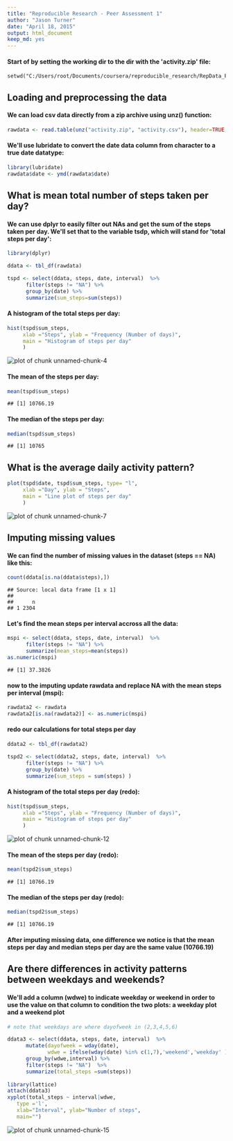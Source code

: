 ```yaml
---
title: "Reproducible Research - Peer Assessment 1"
author: "Jason Turner"
date: "April 18, 2015"
output: html_document
keep_md: yes
---
```


#### Start of by setting the working dir to the dir with the 'activity.zip' file: 
```{r}-
setwd("C:/Users/root/Documents/coursera/reproducible_research/RepData_PeerAssessment1/")
```

## Loading and preprocessing the data
#### We can load csv data directly from a zip archive using unz() function:

```r
rawdata <- read.table(unz("activity.zip", "activity.csv"), header=TRUE, quot ="\"", sep=",")
```

#### We'll use lubridate to convert the date data column from character to a true date datatype:

```r
library(lubridate)
rawdata$date <- ymd(rawdata$date)
```

## What is mean total number of steps taken per day?
#### We can use dplyr to easily filter out NAs and get the  sum of the steps taken per day. We'll set that to the variable tsdp, which will stand for 'total steps per day':

```r
library(dplyr)

ddata <- tbl_df(rawdata)

tspd <- select(ddata, steps, date, interval)  %>% 
      filter(steps != "NA") %>% 
      group_by(date) %>% 
      summarize(sum_steps=sum(steps))
```

#### A histogram of the total steps per day:

```r
hist(tspd$sum_steps,
     xlab ="Steps", ylab = "Frequency (Number of days)", 
     main = "Histogram of steps per day"
     )
```

![plot of chunk unnamed-chunk-4](figure/unnamed-chunk-4-1.png) 

#### The mean of the steps per day:

```r
mean(tspd$sum_steps)
```

```
## [1] 10766.19
```

#### The median of the steps per day:

```r
median(tspd$sum_steps)
```

```
## [1] 10765
```


## What is the average daily activity pattern?

```r
plot(tspd$date, tspd$sum_steps, type= "l", 
     xlab ="Day", ylab = "Steps", 
     main = "Line plot of steps per day"
     )
```

![plot of chunk unnamed-chunk-7](figure/unnamed-chunk-7-1.png) 

## Imputing missing values
#### We can find the number of missing values in the dataset (steps == NA) like this:

```r
count(ddata[is.na(ddata$steps),])
```

```
## Source: local data frame [1 x 1]
## 
##      n
## 1 2304
```

#### Let's find the mean steps per interval accross all the data:

```r
mspi <- select(ddata, steps, date, interval)  %>% 
      filter(steps != "NA") %>% 
      summarize(mean_steps=mean(steps))
as.numeric(mspi)
```

```
## [1] 37.3826
```

#### now to the imputing update rawdata and replace NA with the mean steps per interval (mspi):

```r
rawdata2 <- rawdata
rawdata2[is.na(rawdata2)] <- as.numeric(mspi)
```

#### redo our calculations for total steps per day

```r
ddata2 <- tbl_df(rawdata2)

tspd2 <- select(ddata2, steps, date, interval)  %>% 
      filter(steps != "NA") %>% 
      group_by(date) %>% 
      summarize(sum_steps = sum(steps) )
```

#### A histogram of the total steps per day (redo):

```r
hist(tspd$sum_steps,
     xlab ="Steps", ylab = "Frequency (Number of days)", 
     main = "Histogram of steps per day"
     )
```

![plot of chunk unnamed-chunk-12](figure/unnamed-chunk-12-1.png) 

#### The mean of the steps per day (redo):

```r
mean(tspd2$sum_steps)
```

```
## [1] 10766.19
```

#### The median of the steps per day (redo):

```r
median(tspd2$sum_steps)
```

```
## [1] 10766.19
```

#### After imputing missing data, one difference we notice is that the mean steps per day and median steps per day are the same value (10766.19)

## Are there differences in activity patterns between weekdays and weekends?
#### We'll add a column (wdwe) to indicate weekday or weekend in order to use the value on that column to condition the two plots: a weekday plot and a weekend plot

```r
# note that weekdays are where dayofweek in (2,3,4,5,6)

ddata3 <- select(ddata, steps, date, interval)  %>% 
      mutate(dayofweek = wday(date), 
             wdwe = ifelse(wday(date) %in% c(1,7),'weekend','weekday' )) %>%
      group_by(wdwe,interval) %>%
      filter(steps != "NA")  %>%
      summarize(total_steps =sum(steps))
      
library(lattice)
attach(ddata3)
xyplot(total_steps ~ interval|wdwe,
   type ='l',
   xlab="Interval", ylab="Number of steps", 
   main="")
```

![plot of chunk unnamed-chunk-15](figure/unnamed-chunk-15-1.png) 

